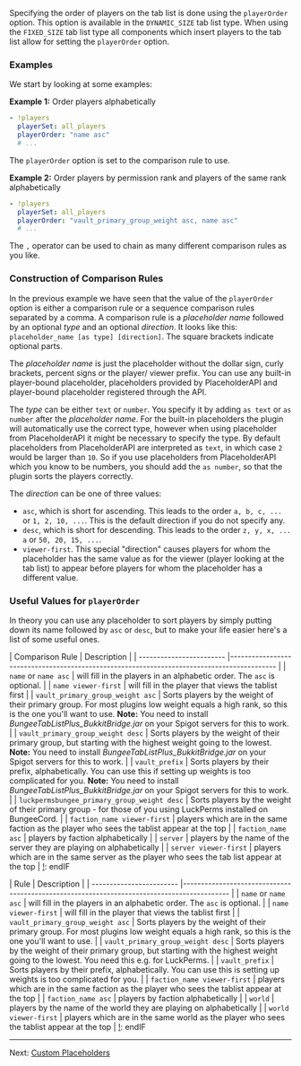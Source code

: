 Specifying the order of players on the tab list is done using the `playerOrder` option.
This option is available in the `DYNAMIC_SIZE` tab list type.
When using the `FIXED_SIZE` tab list type all components which insert players to the tab list allow for setting the `playerOrder` option.

### Examples
We start by looking at some examples:

**Example 1:** Order players alphabetically
```yaml
- !players
  playerSet: all_players
  playerOrder: "name asc"
  # ...
```

The `playerOrder` option is set to the comparison rule to use.

**Example 2:** Order players by permission rank and players of the same rank alphabetically
```yaml
- !players
  playerSet: all_players
  playerOrder: "vault_primary_group_weight asc, name asc"
  # ...
```

The `,` operator can be used to chain as many different comparison rules as you like.

### Construction of Comparison Rules

In the previous example we have seen that the value of the `playerOrder` option is either a comparison rule or a sequence comparison rules separated by a comma.
A comparison rule is a _placeholder name_ followed by an optional _type_ and an optional _direction_.
It looks like this: `placeholder_name [as type] [direction]`. The square brackets indicate optional parts.

The _placeholder name_ is just the placeholder without the dollar sign, curly brackets, percent signs or the player/ viewer prefix.
You can use any built-in player-bound placeholder, placeholders provided by PlaceholderAPI and player-bound placeholder registered through the API.

The _type_ can be either `text` or `number`.
You specify it by adding `as text` or `as number` after the _placeholder name_.
For the built-in placeholders the plugin will automatically use the correct type, however when using placeholder from PlaceholderAPI it might be necessary to specify the type.
By default placeholders from PlaceholderAPI are interpreted as `text`, in which case `2` would be larger than `10`.
So if you use placeholders from PlaceholderAPI which you know to be numbers, you should add the `as number`, so that the plugin sorts the players correctly.

The _direction_ can be one of three values:
 * `asc`, which is short for ascending. This leads to the order `a, b, c, ...` or `1, 2, 10, ...`. This is the default direction if you do not specify any.
 * `desc`, which is short for descending. This leads to the order `z, y, x, ... a` or `50, 20, 15, ...`.
 * `viewer-first`. This special "direction" causes players for whom the placeholder has the same value as for the viewer (player looking at the tab list) to appear before players for whom the placeholder has a different value.

### Useful Values for `playerOrder`

In theory you can use any placeholder to sort players by simply putting down its name followed by `asc` or `desc`, but to make your life easier here's a list of some useful ones.

[!]: ifBTLP
| Comparison Rule                     | Description                                                                                |
| ------------------------ |------------------------------------------------------------------------------------------- |
| `name` or `name asc`         | will fill in the players in an alphabetic order. The `asc` is optional.                                            |
| `name viewer-first`               | will fill in the player that views the tablist first                                       |
| `vault_primary_group_weight asc`         | Sorts players by the weight of their primary group. For most plugins low weight equals a high rank, so this is the one you'll want to use. **Note:** You need to install _BungeeTabListPlus_BukkitBridge.jar_ on your Spigot servers for this to work. |
| `vault_primary_group_weight desc` | Sorts players by the weight of their primary group, but starting with the highest weight going to the lowest.  **Note:** You need to install _BungeeTabListPlus_BukkitBridge.jar_ on your Spigot servers for this to work. |
| `vault_prefix`            | Sorts players by their prefix, alphabetically. You can use this if setting up weights is too complicated for you. **Note:** You need to install _BungeeTabListPlus_BukkitBridge.jar_ on your Spigot servers for this to work. |
| `luckpermsbungee_primary_group_weight desc` | Sorts players by the weight of their primary group - for those of you using LuckPerms installed on BungeeCord. |
| `faction_name viewer-first`           | players which are in the same faction as the player who sees the tablist appear at the top |
| `faction_name asc`               | players by faction alphabetically                                                          |
| `server`              | players by the name of the server they are playing on alphabetically                        |
| `server viewer-first`       | players which are in the same server as the player who sees the tab list appear at the top   |
[!]: endIF

[!]: ifATO
| Rule                     | Description                                                                                |
| ------------------------ |------------------------------------------------------------------------------------------- |
| `name` or `name asc`         | will fill in the players in an alphabetic order. The `asc` is optional.                                            |
| `name viewer-first`               | will fill in the player that views the tablist first                                       |
| `vault_primary_group_weight asc`         | Sorts players by the weight of their primary group. For most plugins low weight equals a high rank, so this is the one you'll want to use. |
| `vault_primary_group_weight desc` | Sorts players by the weight of their primary group, but starting with the highest weight going to the lowest. You need this e.g. for LuckPerms. |
| `vault_prefix`            | Sorts players by their prefix, alphabetically. You can use this is setting up weights is too complicated for you. |
| `faction_name viewer-first`           | players which are in the same faction as the player who sees the tablist appear at the top |
| `faction_name asc`               | players by faction alphabetically                                                          |
| `world`              | players by the name of the world they are playing on alphabetically                        |
| `world viewer-first`       | players which are in the same world as the player who sees the tablist appear at the top   |
[!]: endIF

--------------------------------------------------------------------------------

Next: [Custom Placeholders](Custom-Placeholders)